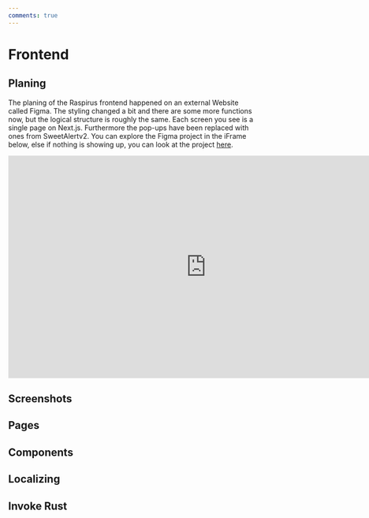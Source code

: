 ```yaml
---
comments: true
---
```


# Frontend

## Planing
The planing of the Raspirus frontend happened on an external Website called Figma. The styling changed a bit and there are some more functions now, but the logical structure is roughly the same. Each screen you see is a single page on Next.js. Furthermore the pop-ups have been replaced with ones from SweetAlertv2. You can explore the Figma project in the iFrame below, else if nothing is showing up, you can look at the project [here](https://www.figma.com/file/pkgpwieNbhYiOi4Gz6Uyt6/Raspirus).
<iframe title="The original Raspirus project on Figma" style="border: 1px solid rgba(0, 0, 0, 0.1);" width="800" height="450" src="https://www.figma.com/embed?embed_host=share&url=https%3A%2F%2Fwww.figma.com%2Ffile%2FpkgpwieNbhYiOi4Gz6Uyt6%2FRaspirus%3Fnode-id%3D0%253A1%26t%3DGr4YG3Ynv24YVlz2-1" allowfullscreen></iframe>

## Screenshots

## Pages

## Components

## Localizing

## Invoke Rust